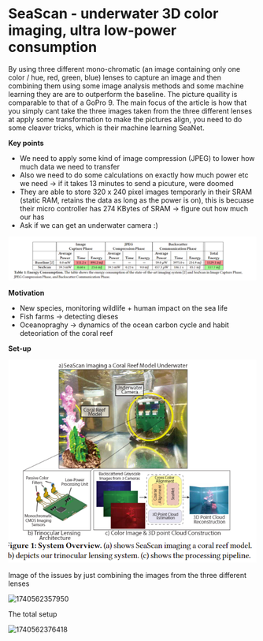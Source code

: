 # SeaScan - underwater 3D color imaging, ultra low-power consumption

By using three different mono-chromatic (an image containing only one color / hue, red, green, blue) lenses to capture an image and then combining them using some image analysis methods and some machine learning they are are to outperform the baseline. The picture quaility is comparable to that of a GoPro 9. The main focus of the article is how that you simply cant take the three images taken from the three different lenses at apply some transformation to make the pictures align, you need to do some cleaver tricks, which is their machine learning SeaNet.

**Key points**

- We need to apply some kind of image compression (JPEG) to lower how much data we need to transfer
- Also we need to do some calculations on exactly how much power etc we need -> if it takes 13 minutes to send a picuture, were doomed
- They are able to store 320 x 240 pixel images temporarly in their SRAM (static RAM, retains the data as long as the power is on), this is becuase their micro controller has 274 KBytes of SRAM -> figure out how much our has
- Ask if we can get an underwater camera :)

![1740562682328](image/notes_for_seascan/1740562682328.png)

**Motivation**

- New species, monitoring wildlife + human impact on the sea life
- Fish farms -> detecting dieses
- Oceanopraghy -> dynamics of the ocean carbon cycle and habit deteoriation of the coral reef

**Set-up**

![1740562038887](image/notes_for_seascan/1740562038887.png)

Image of the issues by just combining the images from the three different lenses

![1740562357950](https://file+.vscode-resource.vscode-cdn.net/c%3A/Users/morte/OneDrive%20-%20Danmarks%20Tekniske%20Universitet/Bachelor/IOTunderwater/Wikis/Papers/SeaScan%20underwater%20Imaging/image/notes_for_seascan/1740562357950.png)

The total setup

![1740562376418](https://file+.vscode-resource.vscode-cdn.net/c%3A/Users/morte/OneDrive%20-%20Danmarks%20Tekniske%20Universitet/Bachelor/IOTunderwater/Wikis/Papers/SeaScan%20underwater%20Imaging/image/notes_for_seascan/1740562376418.png)
